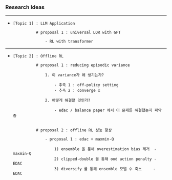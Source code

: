 ### Research Ideas

---


- `[Topic 1] : LLM Application`


                # proposal 1 : universal LQR with GPT

                    - RL with transformer 


---

- `[Topic 2] : Offline RL`


                # proposal 1 : reducing episodic variance 

                    1. 이 variance가 왜 생기는가?
    
                        - 추측 1 : off-policy setting
                        - 추측 2 : converge x
    
                    2. 어떻게 해결할 것인가?
    
                        - edac / balance paper 에서 이 문제를 해결했는지 파악 중


                # proposal 2 : offline RL 성능 향상 

                    - proposal 1 : edac + maxmin-Q
                        
                        1) ensemble 을 통해 overestimation bias 제거  - maxmin-Q
                        2) clipped-double 을 통해 ood action penalty - EDAC
                        3) diversify 를 통해 ensemble 모델 수 축소     - EDAC

                    


                    

                



